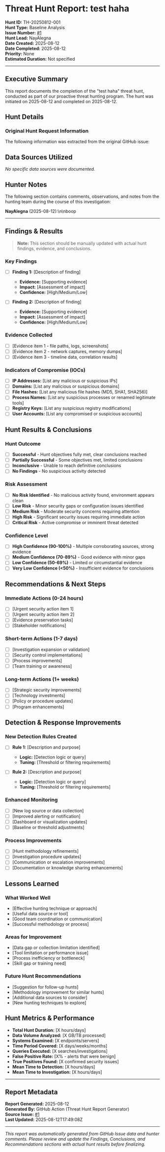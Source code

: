 # Threat Hunt Report: test haha

**Hunt ID:** TH-20250812-001  
**Hunt Type:** Baseline Analysis  
**Issue Number:** [#1](https://github.com/NayAlegna/thrunter-aytest/issues/1)  
**Hunt Lead:** NayAlegna  
**Date Created:** 2025-08-12  
**Date Completed:** 2025-08-12  
**Priority:** None  
**Estimated Duration:** Not specified  

---

## Executive Summary

This report documents the completion of the "test haha" threat hunt, conducted as part of our proactive threat hunting program. The hunt was initiated on 2025-08-12 and completed on 2025-08-12.

## Hunt Details

### Original Hunt Request Information

The following information was extracted from the original GitHub issue:



## Data Sources Utilized

*No specific data sources were documented.*

## Hunter Notes

The following section contains comments, observations, and notes from the hunting team during the course of this investigation:

**NayAlegna** (2025-08-12):\n\nboop

---

## Findings & Results

> **Note:** This section should be manually updated with actual hunt findings, evidence, and conclusions.

### Key Findings
- [ ] **Finding 1:** [Description of finding]
  - **Evidence:** [Supporting evidence]
  - **Impact:** [Assessment of impact]
  - **Confidence:** [High/Medium/Low]

- [ ] **Finding 2:** [Description of finding]
  - **Evidence:** [Supporting evidence]
  - **Impact:** [Assessment of impact]
  - **Confidence:** [High/Medium/Low]

### Evidence Collected
- [ ] [Evidence item 1 - file paths, logs, screenshots]
- [ ] [Evidence item 2 - network captures, memory dumps]
- [ ] [Evidence item 3 - timeline data, correlation results]

### Indicators of Compromise (IOCs)
- [ ] **IP Addresses:** [List any malicious or suspicious IPs]
- [ ] **Domains:** [List any malicious or suspicious domains]
- [ ] **File Hashes:** [List any malicious file hashes (MD5, SHA1, SHA256)]
- [ ] **Process Names:** [List any suspicious processes or renamed legitimate tools]
- [ ] **Registry Keys:** [List any suspicious registry modifications]
- [ ] **User Accounts:** [List any compromised or suspicious accounts]

## Hunt Results & Conclusions

### Hunt Outcome
- [ ] **Successful** - Hunt objectives fully met, clear conclusions reached
- [ ] **Partially Successful** - Some objectives met, limited conclusions
- [ ] **Inconclusive** - Unable to reach definitive conclusions
- [ ] **No Findings** - No suspicious activity detected

### Risk Assessment
- [ ] **No Risk Identified** - No malicious activity found, environment appears clean
- [ ] **Low Risk** - Minor security gaps or configuration issues identified
- [ ] **Medium Risk** - Moderate security concerns requiring attention
- [ ] **High Risk** - Significant security issues requiring immediate action
- [ ] **Critical Risk** - Active compromise or imminent threat detected

### Confidence Level
- [ ] **High Confidence (90-100%)** - Multiple corroborating sources, strong evidence
- [ ] **Medium Confidence (70-89%)** - Good evidence with minor gaps
- [ ] **Low Confidence (50-69%)** - Limited or circumstantial evidence
- [ ] **Very Low Confidence (<50%)** - Insufficient evidence for conclusions

## Recommendations & Next Steps

### Immediate Actions (0-24 hours)
- [ ] [Urgent security action item 1]
- [ ] [Urgent security action item 2]
- [ ] [Evidence preservation tasks]
- [ ] [Stakeholder notifications]

### Short-term Actions (1-7 days)
- [ ] [Investigation expansion or validation]
- [ ] [Security control implementations]
- [ ] [Process improvements]
- [ ] [Team training or awareness]

### Long-term Actions (1+ weeks)
- [ ] [Strategic security improvements]
- [ ] [Technology investments]
- [ ] [Policy or procedure updates]
- [ ] [Program enhancements]

## Detection & Response Improvements

### New Detection Rules Created
- [ ] **Rule 1:** [Description and purpose]
  - **Logic:** [Detection logic or query]
  - **Tuning:** [Threshold or filtering requirements]

- [ ] **Rule 2:** [Description and purpose]
  - **Logic:** [Detection logic or query]
  - **Tuning:** [Threshold or filtering requirements]

### Enhanced Monitoring
- [ ] [New log source or data collection]
- [ ] [Improved alerting or notification]
- [ ] [Dashboard or visualization updates]
- [ ] [Baseline or threshold adjustments]

### Process Improvements
- [ ] [Hunt methodology refinements]
- [ ] [Investigation procedure updates]
- [ ] [Communication or escalation improvements]
- [ ] [Documentation or knowledge sharing enhancements]

## Lessons Learned

### What Worked Well
- [Effective hunting technique or approach]
- [Useful data source or tool]
- [Good team coordination or communication]
- [Successful methodology or process]

### Areas for Improvement
- [Data gap or collection limitation identified]
- [Tool limitation or performance issue]
- [Process inefficiency or bottleneck]
- [Skill gap or training need]

### Future Hunt Recommendations
- [Suggestion for follow-up hunts]
- [Methodology improvement for similar hunts]
- [Additional data sources to consider]
- [New hunting techniques to explore]

## Hunt Metrics & Performance

- **Total Hunt Duration:** [X hours/days]
- **Data Volume Analyzed:** [X GB/TB processed]
- **Systems Examined:** [X endpoints/servers]
- **Time Period Covered:** [X days/weeks/months]
- **Queries Executed:** [X searches/investigations]
- **False Positive Rate:** [X% - alerts that were benign]
- **True Positives Found:** [X confirmed security issues]
- **Mean Time to Detection:** [X hours/days]
- **Mean Time to Investigation:** [X hours/days]

---

## Report Metadata

**Report Generated:** 2025-08-12  
**Generated By:** GitHub Action (Threat Hunt Report Generator)  
**Source Issue:** [#1](https://github.com/NayAlegna/thrunter-aytest/issues/1)  
**Last Updated:** 2025-08-12T17:49:08Z  

---

*This report was automatically generated from GitHub Issue data and hunter comments. Please review and update the Findings, Conclusions, and Recommendations sections with actual hunt results before finalizing.*

